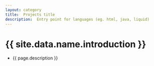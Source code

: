 ```yaml
---
layout: category
title:  Projects title
description:  Entry point for languages (eg. html, java, liquid)
---
```


# {{ site.data.name.introduction }}
- {{ page.description }}
